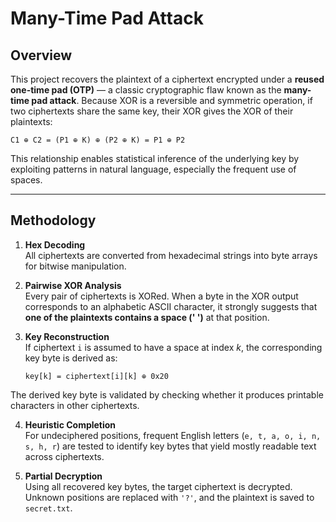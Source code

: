 # Many-Time Pad Attack

## Overview
This project recovers the plaintext of a ciphertext encrypted under a **reused one-time pad (OTP)** — a classic cryptographic flaw known as the **many-time pad attack**.  Because XOR is a reversible and symmetric operation, if two ciphertexts share the same key, their XOR gives the XOR of their plaintexts:
```
C1 ⊕ C2 = (P1 ⊕ K) ⊕ (P2 ⊕ K) = P1 ⊕ P2
```

This relationship enables statistical inference of the underlying key by exploiting patterns in natural language, especially the frequent use of spaces.

---

## Methodology

1. **Hex Decoding**  
   All ciphertexts are converted from hexadecimal strings into byte arrays for bitwise manipulation.

2. **Pairwise XOR Analysis**  
   Every pair of ciphertexts is XORed. When a byte in the XOR output corresponds to an alphabetic ASCII character, it strongly suggests that **one of the plaintexts contains a space (' ')** at that position.

3. **Key Reconstruction**  
   If ciphertext `i` is assumed to have a space at index *k*, the corresponding key byte is derived as:
    ```
    key[k] = ciphertext[i][k] ⊕ 0x20
    ```

The derived key byte is validated by checking whether it produces printable characters in other ciphertexts.

4. **Heuristic Completion**  
For undeciphered positions, frequent English letters (`e, t, a, o, i, n, s, h, r`) are tested to identify key bytes that yield mostly readable text across ciphertexts.

5. **Partial Decryption**  
Using all recovered key bytes, the target ciphertext is decrypted. Unknown positions are replaced with `'?'`, and the plaintext is saved to `secret.txt`.

